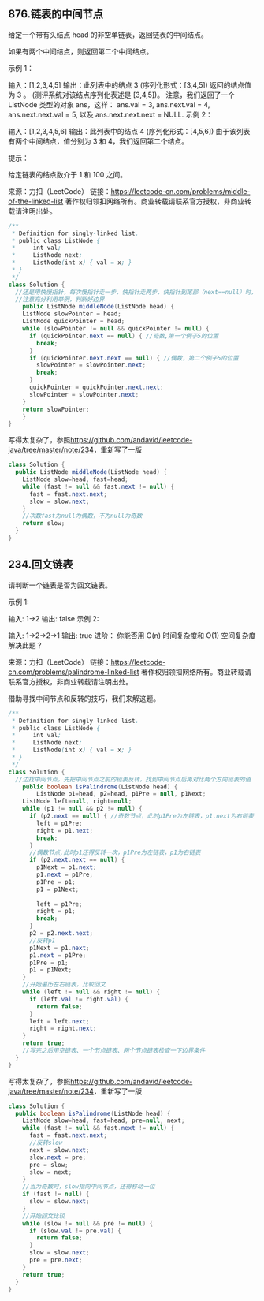 ## 876.链表的中间节点

给定一个带有头结点 head 的非空单链表，返回链表的中间结点。

如果有两个中间结点，则返回第二个中间结点。

 

示例 1：

输入：[1,2,3,4,5]
输出：此列表中的结点 3 (序列化形式：[3,4,5])
返回的结点值为 3 。 (测评系统对该结点序列化表述是 [3,4,5])。
注意，我们返回了一个 ListNode 类型的对象 ans，这样：
ans.val = 3, ans.next.val = 4, ans.next.next.val = 5, 以及 ans.next.next.next = NULL.
示例 2：

输入：[1,2,3,4,5,6]
输出：此列表中的结点 4 (序列化形式：[4,5,6])
由于该列表有两个中间结点，值分别为 3 和 4，我们返回第二个结点。


提示：

给定链表的结点数介于 1 和 100 之间。

来源：力扣（LeetCode）
链接：https://leetcode-cn.com/problems/middle-of-the-linked-list
著作权归领扣网络所有。商业转载请联系官方授权，非商业转载请注明出处。

```java
/**
 * Definition for singly-linked list.
 * public class ListNode {
 *     int val;
 *     ListNode next;
 *     ListNode(int x) { val = x; }
 * }
 */
class Solution {
  //还是用快慢指针，每次慢指针走一步，快指针走两步，快指针到尾部（next==null）时，慢指针指向中间节点
  //注意充分利用举例，判断好边界
	public ListNode middleNode(ListNode head) {
    ListNode slowPointer = head;
    ListNode quickPointer = head;
    while (slowPointer != null && quickPointer != null) {
      if (quickPointer.next == null) { //奇数,第一个例子5的位置
        break;
      }
      if (quickPointer.next.next == null) { //偶数，第二个例子5的位置
        slowPointer = slowPointer.next;
        break;
      }
      quickPointer = quickPointer.next.next;
      slowPointer = slowPointer.next;
    }
    return slowPointer;
	}
}
```

写得太复杂了，参照<https://github.com/andavid/leetcode-java/tree/master/note/234>，重新写了一版

```java
class Solution {
  public ListNode middleNode(ListNode head) {
    ListNode slow=head, fast=head;
    while (fast != null && fast.next != null) {
      fast = fast.next.next;
      slow = slow.next;
    }
    //次数fast为null为偶数，不为null为奇数
    return slow;
  }
}
```





## 234.回文链表

请判断一个链表是否为回文链表。

示例 1:

输入: 1->2
输出: false
示例 2:

输入: 1->2->2->1
输出: true
进阶：
你能否用 O(n) 时间复杂度和 O(1) 空间复杂度解决此题？

来源：力扣（LeetCode）
链接：https://leetcode-cn.com/problems/palindrome-linked-list
著作权归领扣网络所有。商业转载请联系官方授权，非商业转载请注明出处。

借助寻找中间节点和反转的技巧，我们来解这题。

```java
/**
 * Definition for singly-linked list.
 * public class ListNode {
 *     int val;
 *     ListNode next;
 *     ListNode(int x) { val = x; }
 * }
 */
class Solution {
  //边找中间节点，先把中间节点之前的链表反转，找到中间节点后再对比两个方向链表的值
	public boolean isPalindrome(ListNode head) {
		ListNode p1=head, p2=head, p1Pre = null, p1Next;
    ListNode left=null, right=null;
    while (p1 != null && p2 != null) {
      if (p2.next == null) { //奇数节点，此时p1Pre为左链表，p1.next为右链表
        left = p1Pre;
        right = p1.next;
        break;
      } 
      //偶数节点,此时p1还得反转一次，p1Pre为左链表，p1为右链表
      if (p2.next.next == null) { 
        p1Next = p1.next; 
        p1.next = p1Pre;
        p1Pre = p1;
        p1 = p1Next;
        
        left = p1Pre;
        right = p1;
        break;
      } 
      p2 = p2.next.next;
      //反转p1
      p1Next = p1.next; 
      p1.next = p1Pre;
      p1Pre = p1;
      p1 = p1Next;
    }
    //开始遍历左右链表，比较回文
    while (left != null && right != null) {
      if (left.val != right.val) {
        return false;
      }
      left = left.next;
      right = right.next;
    }
    return true;
    //写完之后用空链表、一个节点链表、两个节点链表检查一下边界条件
  }
}
```

写得太复杂了，参照<https://github.com/andavid/leetcode-java/tree/master/note/234>，重新写了一版

```java
class Solution {
  public boolean isPalindrome(ListNode head) {
    ListNode slow=head, fast=head, pre=null, next;
    while (fast != null && fast.next != null) {
      fast = fast.next.next;
      //反转slow
      next = slow.next;
      slow.next = pre;
      pre = slow;
      slow = next;
    }
    //当为奇数时，slow指向中间节点，还得移动一位
    if (fast != null) {
      slow = slow.next;
    }
    //开始回文比较
    while (slow != null && pre != null) {
      if (slow.val != pre.val) {
        return false;
      }
      slow = slow.next;
      pre = pre.next;
    }
    return true;
  }
}
```

